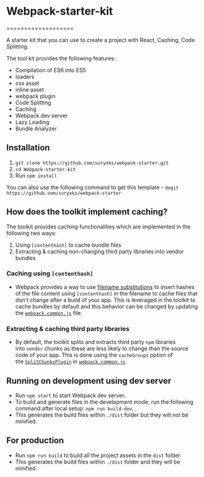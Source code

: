 # Webpack-starter-kit
===================

A starter kit that you can use to create a project  with React, Caching, Code Splitting.

The tool kit provides the following features:

-   Compilation of ES6 into ES5
-   loaders
-   css asset
-   inline asset
-   webpack plugin
-   Code Splitting
-   Caching
-   Webpack dev server
-   Lazy Loading
-   Bundle Analyzer

[](https://github.com/suryxks/webpack-starter#installation)Installation
---------------------------------------------------------------------------------

1.  `git clone https://github.com/suryxks/webpack-starter.git`
2.  `cd Webpack-starter-kit`
3.  Run `npm install`

You can also use the following command to get this template - `degit https://github.com/suryxks/webpack-starter`

[](https://github.com/suryxks/webpack-startert#how-does-the-toolkit-implement-caching)How does the toolkit implement caching?
--------------------------------------------------------------------------------------------------------------------------------------

The toolkit provides caching functionalities which are implemented in the following two ways:

1.  Using `[contenthash]` to cache bundle files
2.  Extracting & caching non-changing third party libraries into vendor bundles

### [](https://github.com/suryxks/webpack-starter#caching-using-contenthash)Caching using `[contenthash]`

-   Webpack provides a way to use [filename substitutions](https://webpack.js.org/guides/caching/#output-filenames) to insert hashes of the file content using `[contenthash]` in the filename to cache files that don't change after a build of your app. This is leveraged in the toolkit to cache bundles by default and this behavior can be changed by updating the [`webpack.common.js`](https://github.com/suryxks/webpack-starter/blob/main/webpack.common.js) file.

### [](https://github.com/suryxks/webpack-starter#extracting--caching-third-party-libraries)Extracting & caching third party libraries

-   By default, the toolkit splits and extracts third party `npm` libraries into `vendor` chunks as these are less likely to change than the source code of your app. This is done using the `cacheGroups` option of the [`SplitChunksPlugin`](https://webpack.js.org/plugins/split-chunks-plugin/) in [`webpack.common.js`](https://github.com/suryxks/webpack-starter/blob/main/webpack.common.js)

[](https://github.comsuryxks/webpack-starter#running-on-development-using-dev-server)Running on development using dev server
---------------------------------------------------------------------------------------------------------------------------------------

-   Run `npm start` to start Webpack dev server.
-   To build and generate files in the development mode, run the following command after local setup: `npm run build-dev`.
-   This generates the build files within `./dist` folder but they will not be minified.

[](https://github.com/suryxks/webpack-starter#for-production)For production
-------------------------------------------------------------------------------------

-   Run `npm run build` to build all the project assets in the `dist` folder.
-   This generates the build files within `./dist` folder and they will be minified.
